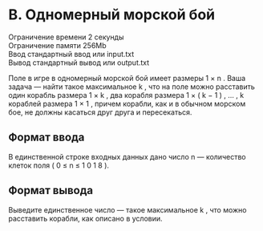 B. Одномерный морской бой
===========
Ограничение времени	2 секунды  
Ограничение памяти	256Mb  
Ввод	стандартный ввод или input.txt  
Вывод	стандартный вывод или output.txt  

  
Поле в игре в одномерный морской бой имеет размеры 
1
×
n
. Ваша задача — найти такое максимальное 
k
, что на поле можно расставить один корабль размера 
1
×
k
, два корабля размера 
1
×
(
k
−
1
)
, 
…
, 
k
 кораблей размера 
1
×
1
, причем корабли, как и в обычном морском бое, не должны касаться друг друга и пересекаться.

Формат ввода
-------
В единственной строке входных данных дано число 
n
 — количество клеток поля (
0
≤
n
≤
1
0
1
8
).

Формат вывода
----------
Выведите единственное число — такое максимальное 
k
, что можно расставить корабли, как описано в условии.
